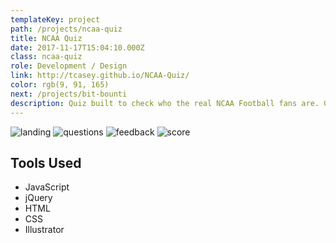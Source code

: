 ```yaml
---
templateKey: project
path: /projects/ncaa-quiz
title: NCAA Quiz
date: 2017-11-17T15:04:10.000Z
class: ncaa-quiz
role: Development / Design
link: http://tcasey.github.io/NCAA-Quiz/
color: rgb(9, 91, 165)
next: /projects/bit-bounti
description: Quiz built to check who the real NCAA Football fans are. Give it a try 😉
---
```


![landing](/img/ncaa/landing.png)
![questions](/img/ncaa/questions.png)
![feedback](/img/ncaa/feedback.png)
![score](/img/ncaa/score.png)

## Tools Used

* JavaScript
* jQuery
* HTML
* CSS
* Illustrator
